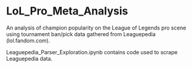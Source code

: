 # LoL_Pro_Meta_Analysis
An analysis of champion popularity on the League of Legends pro scene using tournament ban/pick data gathered from Leaguepedia (lol.fandom.com).

Leaguepedia_Parser_Exploration.ipynb contains code used to scrape Leaguepedia data.

